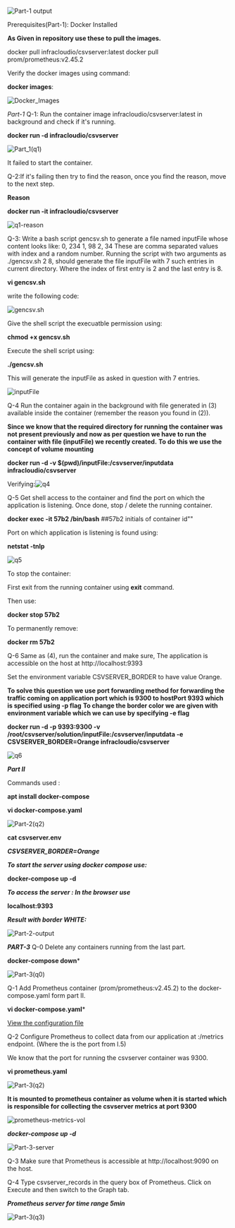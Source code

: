 ![Part-1 output](Output_Screenshots/Part-1.png)

Prerequisites(Part-1): Docker Installed 

**As Given in repository use these to pull the images.**

docker pull infracloudio/csvserver:latest
docker pull prom/prometheus:v2.45.2

Verify the docker images using command:

 **docker images**: 

![Docker_Images](Output_Screenshots/Docker_image.png)

*Part-1*
Q-1: Run the container image infracloudio/csvserver:latest in background and check if it's running.


**docker run -d infracloudio/csvserver**


![Part_1(q1)](Output_Screenshots/q1.png)

It failed to start the container.

Q-2:If it's failing then try to find the reason, once you find the reason, move to the next step.


**Reason**


**docker run -it infracloudio/csvserver**


![q1-reason](Output_Screenshots/q1-reason.png)


Q-3: Write a bash script gencsv.sh to generate a file named inputFile whose content looks like:
0, 234
1, 98
2, 34
These are comma separated values with index and a random number.
Running the script with two arguments as ./gencsv.sh 2 8, should generate the file inputFile with 7 such entries in current directory. Where the index of first entry is 2 and the last entry is 8.

**vi gencsv.sh**


write the following code:

![gencsv.sh](Output_Screenshots/gencsv.png)

Give the shell script the execuatble permission using:

**chmod +x gencsv.sh**

Execute the shell script using:


**./gencsv.sh**

This will generate the inputFile as asked in question with 7 entries.


![inputFile](Output_Screenshots/input_File.png)

Q-4 Run the container again in the background with file generated in (3) available inside the container (remember the reason you found in (2)).

**Since we know that the required directory for running the container was not present previously and now as per question we have to run the container with file (inputFile) we recently created.**
**To do this we use the concept of volume mounting**


 **docker run -d -v $(pwd)/inputFile:/csvserver/inputdata infracloudio/csvserver**


 Verifying:![q4](Output_Screenshots/q4.png)


 Q-5 Get shell access to the container and find the port on which the application is listening. Once done, stop / delete the running container.


 **docker exec -it 57b2 /bin/bash**  ##57b2 initials of container id""


 Port on which application is listening is found using:


 **netstat -tnlp**


![q5](Output_Screenshots/q5.png)


To stop the container:


First exit from the running container using **exit** command.

Then use:

**docker stop 57b2**

To permanently remove:

**docker rm 57b2**

Q-6 Same as (4), run the container and make sure,
The application is accessible on the host at http://localhost:9393

Set the environment variable CSVSERVER_BORDER to have value Orange.

**To solve this question we use port forwarding method for forwarding the traffic coming on application port which is 9300 to hostPort 9393 which is specified using -p flag**
**To change the border color we are given with environment variable which we can use by specifying -e flag**


**docker run -d -p 9393:9300 -v /root/csvserver/solution/inputFile:/csvserver/inputdata -e CSVSERVER_BORDER=Orange infracloudio/csvserver**


![q6](Output_Screenshots/q6.png)


***Part II***

Commands used :

**apt install docker-compose**

**vi docker-compose.yaml**

![Part-2(q2)](Output_Screenshots/Part-2(q2).png)

**cat csvserver.env**

***CSVSERVER_BORDER=Orange***

***To start the server using docker compose use:***

**docker-compose up -d**

***To access the server : In the browser use***

 **localhost:9393**

***Result with border **WHITE**:*** 

![Part-2-output](Output_Screenshots/Part-2-output.png)


***PART-3***
Q-0 Delete any containers running from the last part.

**docker-compose down***

![Part-3(q0)](Output_Screenshots/Part-3(q0).png)

Q-1 Add Prometheus container (prom/prometheus:v2.45.2) to the docker-compose.yaml form part II.

**vi docker-compose.yaml***

[View the configuration file](docker-compose.yaml)


Q-2 Configure Prometheus to collect data from our application at <application>:<port>/metrics endpoint. (Where the <port> is the port from I.5)

We know that the port for running the csvserver container was 9300.

**vi prometheus.yaml**

![Part-3(q2)](Output_Screenshots/Part-3(q2).png)

**It is mounted to prometheus container as volume when it is started which is responsible for collecting the csvserver metrics at port 9300**

![prometheus-metrics-vol](Output_Screenshots/prometheus-metrics-vol.png)


***docker-compose up -d***

![Part-3-server](Part-3-server.png)


Q-3 Make sure that Prometheus is accessible at http://localhost:9090 on the host.

Q-4 Type csvserver_records in the query box of Prometheus. Click on Execute and then switch to the Graph tab.

***Prometheus server for time range 5min***

![Part-3(q3)](Output_Screenshots/Part-3(q3).png)



